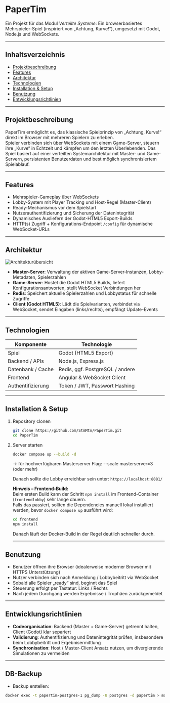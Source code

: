 # PaperTim

Ein Projekt für das Modul *Verteilte Systeme*: Ein browserbasiertes Mehrspieler-Spiel (inspiriert von „Achtung, Kurve!“), umgesetzt mit Godot, Node.js und WebSockets.

---

## Inhaltsverzeichnis

- [Projektbeschreibung](#projektbeschreibung)  
- [Features](#features)  
- [Architektur](#architektur)  
- [Technologien](#technologien)  
- [Installation & Setup](#installation--setup)  
- [Benutzung](#benutzung)  
- [Entwicklungsrichtlinien](#entwicklungsrichtlinien)   

---

## Projektbeschreibung

PaperTim ermöglicht es, das klassische Spielprinzip von „Achtung, Kurve!“ direkt im Browser mit mehreren Spielern zu erleben.  
Spieler verbinden sich über WebSockets mit einem Game-Server, steuern ihre „Kurve“ in Echtzeit und kämpfen um den letzten Überlebenden. Das Spiel basiert auf einer verteilten Systemarchitektur mit Master- und Game-Servern, persistenten Benutzerdaten und best möglich synchronisiertem Spielablauf.

---

## Features

- Mehrspieler-Gameplay über WebSockets  
- Lobby-System mit Player Tracking und Host-Regel (Master-Client)  
- Ready-Mechanismus vor dem Spielstart  
- Nutzerauthentifizierung und Sicherung der Datenintegrität  
- Dynamisches Ausliefern der Godot-HTML5 Export-Builds  
- HTTP(s) Zugriff + Konfigurations-Endpoint `/config` für dynamische WebSocket-URLs  

---

## Architektur
![Architekturübersicht](https://raw.githubusercontent.com/StmMtn/PaperTim/main/Documentation/ProjektSe/images/content.png)


- **Master-Server**: Verwaltung der aktiven Game-Server‐Instanzen, Lobby-Metadaten, Spielerzahlen  
- **Game-Server**: Hostet die Godot HTML5 Builds, liefert Konfigurationsantworten, stellt WebSocket Verbindungen her  
- **Redis**: Speichert aktuelle Spielerzahlen und Lobbystatus für schnelle Zugriffe  
- **Client (Godot HTML5)**: Lädt die Spielvarianten, verbindet via WebSocket, sendet Eingaben (links/rechts), empfängt Update-Events  

---

## Technologien

| Komponente         | Technologie                         |
|--------------------|-------------------------------------|
| Spiel              | Godot (HTML5 Export)                |
| Backend / APIs     | Node.js, Express.js                 |
| Datenbank / Cache  | Redis, ggf. PostgreSQL / andere     |
| Frontend           | Angular & WebSocket Client          |
| Authentifizierung  | Token / JWT, Passwort Hashing       |

---

## Installation & Setup

1. Repository clonen  
   ```bash
   git clone https://github.com/StmMtn/PaperTim.git
   cd PaperTim
   ```

2. Server starten 
   ```bash
   docker compose up --build -d
   ```
   -> für hochverfügbaren Masterserver Flag: --scale masterserver=3 (oder mehr)
   
   Danach sollte die Lobby erreichbar sein unter: `https://localhost:8081/`
   
   **Hinweis – Frontend-Build:** <br>
   Beim ersten Build kann der Schritt `npm install` im Frontend-Container (`frontendlobby`) sehr lange dauern.  
   Falls das passiert, sollten die Dependencies manuell lokal installiert werden, bevor `docker compose up` ausführt wird:
   
   ```bash
   cd frontend
   npm install
   ```
   Danach läuft der Docker-Build in der Regel deutlich schneller durch.

   ---

## Benutzung

- Benutzer öffnen ihre Browser (idealerweise moderner Browser mit HTTPS Unterstützung)  
- Nutzer verbinden sich nach Anmeldung / Lobbybeitritt via WebSocket  
- Sobald alle Spieler „ready“ sind, beginnt das Spiel  
- Steuerung erfolgt per Tastatur: Links / Rechts  
- Nach jedem Durchgang werden Ergebnisse / Trophäen zurückgemeldet  

---

## Entwicklungsrichtlinien

- **Codeorganisation**: Backend (Master + Game-Server) getrennt halten, Client (Godot) klar separiert  
- **Validierung**: Authentifizierung und Datenintegrität prüfen, insbesondere beim Lobbybeitritt und Ergebnisermittlung  
- **Synchronisation**: Host / Master-Client Ansatz nutzen, um divergierende Simulationen zu vermeiden  

---

## DB-Backup
- Backup erstellen:
```bash 
docker exec -t papertim-postgres-1 pg_dump -U postgres -d papertim > masterserver/init.sql  
```


